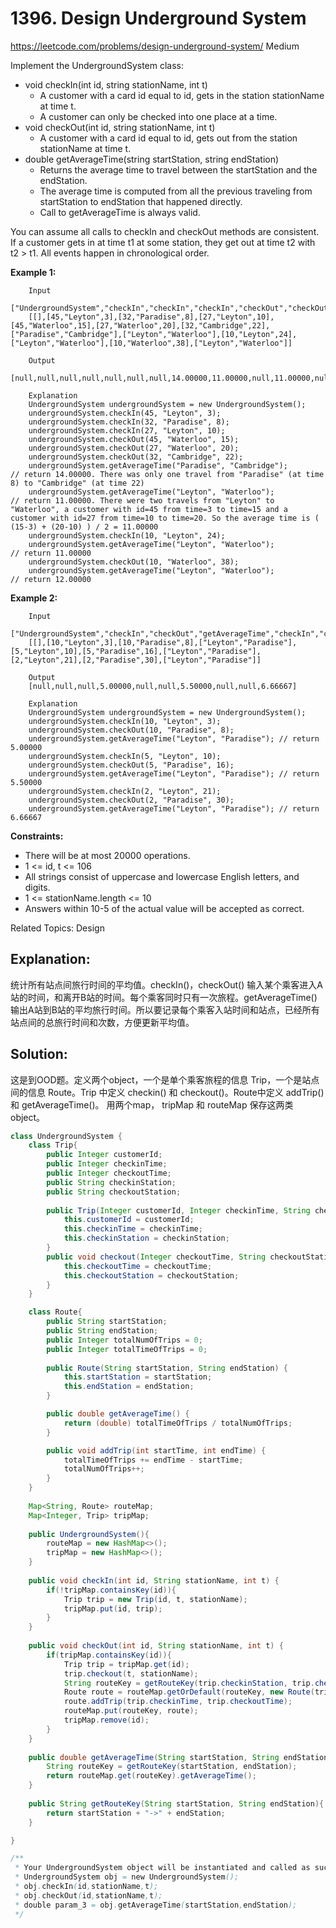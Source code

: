 # 1396. Design Underground System
<https://leetcode.com/problems/design-underground-system/>
Medium

Implement the UndergroundSystem class:

* void checkIn(int id, string stationName, int t)
  * A customer with a card id equal to id, gets in the station stationName at time t.
  * A customer can only be checked into one place at a time.
* void checkOut(int id, string stationName, int t)
  * A customer with a card id equal to id, gets out from the station stationName at time t.
* double getAverageTime(string startStation, string endStation)
  * Returns the average time to travel between the startStation and the endStation.
  * The average time is computed from all the previous traveling from startStation to endStation that happened directly.
  * Call to getAverageTime is always valid.

You can assume all calls to checkIn and checkOut methods are consistent. If a customer gets in at time t1 at some station, they get out at time t2 with t2 > t1. All events happen in chronological order.

 

**Example 1:**
```
    Input
    ["UndergroundSystem","checkIn","checkIn","checkIn","checkOut","checkOut","checkOut","getAverageTime","getAverageTime","checkIn","getAverageTime","checkOut","getAverageTime"]
    [[],[45,"Leyton",3],[32,"Paradise",8],[27,"Leyton",10],[45,"Waterloo",15],[27,"Waterloo",20],[32,"Cambridge",22],["Paradise","Cambridge"],["Leyton","Waterloo"],[10,"Leyton",24],["Leyton","Waterloo"],[10,"Waterloo",38],["Leyton","Waterloo"]]

    Output
    [null,null,null,null,null,null,null,14.00000,11.00000,null,11.00000,null,12.00000]

    Explanation
    UndergroundSystem undergroundSystem = new UndergroundSystem();
    undergroundSystem.checkIn(45, "Leyton", 3);
    undergroundSystem.checkIn(32, "Paradise", 8);
    undergroundSystem.checkIn(27, "Leyton", 10);
    undergroundSystem.checkOut(45, "Waterloo", 15);
    undergroundSystem.checkOut(27, "Waterloo", 20);
    undergroundSystem.checkOut(32, "Cambridge", 22);
    undergroundSystem.getAverageTime("Paradise", "Cambridge");       // return 14.00000. There was only one travel from "Paradise" (at time 8) to "Cambridge" (at time 22)
    undergroundSystem.getAverageTime("Leyton", "Waterloo");          // return 11.00000. There were two travels from "Leyton" to "Waterloo", a customer with id=45 from time=3 to time=15 and a customer with id=27 from time=10 to time=20. So the average time is ( (15-3) + (20-10) ) / 2 = 11.00000
    undergroundSystem.checkIn(10, "Leyton", 24);
    undergroundSystem.getAverageTime("Leyton", "Waterloo");          // return 11.00000
    undergroundSystem.checkOut(10, "Waterloo", 38);
    undergroundSystem.getAverageTime("Leyton", "Waterloo");          // return 12.00000
```

**Example 2:**
```
    Input
    ["UndergroundSystem","checkIn","checkOut","getAverageTime","checkIn","checkOut","getAverageTime","checkIn","checkOut","getAverageTime"]
    [[],[10,"Leyton",3],[10,"Paradise",8],["Leyton","Paradise"],[5,"Leyton",10],[5,"Paradise",16],["Leyton","Paradise"],[2,"Leyton",21],[2,"Paradise",30],["Leyton","Paradise"]]

    Output
    [null,null,null,5.00000,null,null,5.50000,null,null,6.66667]

    Explanation
    UndergroundSystem undergroundSystem = new UndergroundSystem();
    undergroundSystem.checkIn(10, "Leyton", 3);
    undergroundSystem.checkOut(10, "Paradise", 8);
    undergroundSystem.getAverageTime("Leyton", "Paradise"); // return 5.00000
    undergroundSystem.checkIn(5, "Leyton", 10);
    undergroundSystem.checkOut(5, "Paradise", 16);
    undergroundSystem.getAverageTime("Leyton", "Paradise"); // return 5.50000
    undergroundSystem.checkIn(2, "Leyton", 21);
    undergroundSystem.checkOut(2, "Paradise", 30);
    undergroundSystem.getAverageTime("Leyton", "Paradise"); // return 6.66667
```

**Constraints:**

* There will be at most 20000 operations.
* 1 <= id, t <= 106
* All strings consist of uppercase and lowercase English letters, and digits.
* 1 <= stationName.length <= 10
* Answers within 10-5 of the actual value will be accepted as correct.

Related Topics: Design

## Explanation: 
统计所有站点间旅行时间的平均值。checkIn()，checkOut() 输入某个乘客进入A站的时间，和离开B站的时间。每个乘客同时只有一次旅程。getAverageTime()输出A站到B站的平均旅行时间。所以要记录每个乘客入站时间和站点，已经所有站点间的总旅行时间和次数，方便更新平均值。

## Solution: 
这是到OOD题。定义两个object，一个是单个乘客旅程的信息 Trip，一个是站点间的信息 Route。Trip 中定义 checkin() 和 checkout()。Route中定义 addTrip() 和 getAverageTime()。 用两个map， tripMap 和 routeMap 保存这两类object。

```java
class UndergroundSystem {
    class Trip{
        public Integer customerId;
        public Integer checkinTime;
        public Integer checkoutTime;
        public String checkinStation;
        public String checkoutStation;
        
        public Trip(Integer customerId, Integer checkinTime, String checkinStation){
            this.customerId = customerId;
            this.checkinTime = checkinTime;
            this.checkinStation = checkinStation;
        }
        public void checkout(Integer checkoutTime, String checkoutStation){
            this.checkoutTime = checkoutTime;
            this.checkoutStation = checkoutStation;
        }
    }

    class Route{
        public String startStation;
        public String endStation;
        public Integer totalNumOfTrips = 0;
        public Integer totalTimeOfTrips = 0;
        
        public Route(String startStation, String endStation) {
            this.startStation = startStation;
            this.endStation = endStation;
        }

        public double getAverageTime() {
            return (double) totalTimeOfTrips / totalNumOfTrips;
        }

        public void addTrip(int startTime, int endTime) {
            totalTimeOfTrips += endTime - startTime;
            totalNumOfTrips++;
        }
    }
    
    Map<String, Route> routeMap;
    Map<Integer, Trip> tripMap;
    
    public UndergroundSystem(){
        routeMap = new HashMap<>();
        tripMap = new HashMap<>();
    }
    
    public void checkIn(int id, String stationName, int t) {
        if(!tripMap.containsKey(id)){
            Trip trip = new Trip(id, t, stationName);
            tripMap.put(id, trip);
        }
    }
    
    public void checkOut(int id, String stationName, int t) {
        if(tripMap.containsKey(id)){
            Trip trip = tripMap.get(id);
            trip.checkout(t, stationName);
            String routeKey = getRouteKey(trip.checkinStation, trip.checkoutStation);
            Route route = routeMap.getOrDefault(routeKey, new Route(trip.checkinStation, trip.checkoutStation));
            route.addTrip(trip.checkinTime, trip.checkoutTime);
            routeMap.put(routeKey, route);
            tripMap.remove(id);
        }
    }
    
    public double getAverageTime(String startStation, String endStation) {
        String routeKey = getRouteKey(startStation, endStation);
        return routeMap.get(routeKey).getAverageTime();
    }
    
    public String getRouteKey(String startStation, String endStation){
        return startStation + "->" + endStation;
    }

}

/**
 * Your UndergroundSystem object will be instantiated and called as such:
 * UndergroundSystem obj = new UndergroundSystem();
 * obj.checkIn(id,stationName,t);
 * obj.checkOut(id,stationName,t);
 * double param_3 = obj.getAverageTime(startStation,endStation);
 */
```
